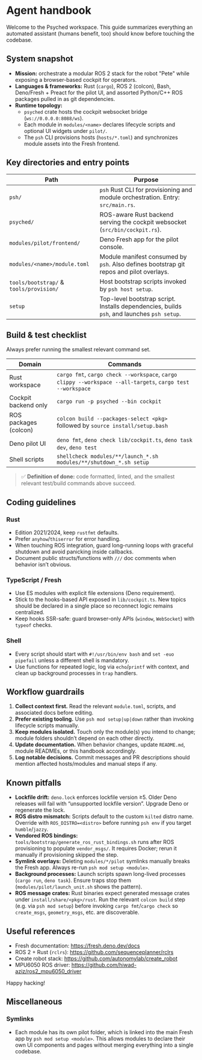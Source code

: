 # Agent handbook

Welcome to the Psyched workspace. This guide summarizes everything an automated assistant (humans benefit, too) should know before touching the codebase.

## System snapshot

- **Mission:** orchestrate a modular ROS 2 stack for the robot "Pete" while exposing a browser-based cockpit for operators.
- **Languages & frameworks:** Rust (`cargo`), ROS 2 (colcon), Bash, Deno/Fresh + Preact for the pilot UI, and assorted Python/C++ ROS packages pulled in as git dependencies.
- **Runtime topology:**
  - `psyched` crate hosts the cockpit websocket bridge (`ws://0.0.0.0:8088/ws`).
  - Each module in `modules/<name>` declares lifecycle scripts and optional UI widgets under `pilot/`.
  - The `psh` CLI provisions hosts (`hosts/*.toml`) and synchronizes module assets into the Fresh frontend.

## Key directories and entry points

| Path | Purpose |
| --- | --- |
| `psh/` | `psh` Rust CLI for provisioning and module orchestration. Entry: `src/main.rs`. |
| `psyched/` | ROS-aware Rust backend serving the cockpit websocket (`src/bin/cockpit.rs`). |
| `modules/pilot/frontend/` | Deno Fresh app for the pilot console. |
| `modules/<name>/module.toml` | Module manifest consumed by `psh`. Also defines bootstrap git repos and pilot overlays. |
| `tools/bootstrap/` & `tools/provision/` | Host bootstrap scripts invoked by `psh host setup`. |
| `setup` | Top-level bootstrap script. Installs dependencies, builds `psh`, and launches `psh setup`. |

## Build & test checklist

Always prefer running the smallest relevant command set.

| Domain | Commands |
| --- | --- |
| Rust workspace | `cargo fmt`, `cargo check --workspace`, `cargo clippy --workspace --all-targets`, `cargo test --workspace` |
| Cockpit backend only | `cargo run -p psyched --bin cockpit` |
| ROS packages (colcon) | `colcon build --packages-select <pkg>` followed by `source install/setup.bash` |
| Deno pilot UI | `deno fmt`, `deno check lib/cockpit.ts`, `deno task dev`, `deno test` |
| Shell scripts | `shellcheck modules/**/launch_*.sh modules/**/shutdown_*.sh setup` |

> ✅ **Definition of done:** code formatted, linted, and the smallest relevant test/build commands above succeed.

## Coding guidelines

### Rust

- Edition 2021/2024, keep `rustfmt` defaults.
- Prefer `anyhow`/`thiserror` for error handling.
- When touching ROS integration, guard long-running loops with graceful shutdown and avoid panicking inside callbacks.
- Document public structs/functions with `///` doc comments when behavior isn’t obvious.

### TypeScript / Fresh

- Use ES modules with explicit file extensions (Deno requirement).
- Stick to the hooks-based API exposed in `lib/cockpit.ts`. New topics should be declared in a single place so reconnect logic remains centralized.
- Keep hooks SSR-safe: guard browser-only APIs (`window`, `WebSocket`) with `typeof` checks.

### Shell

- Every script should start with `#!/usr/bin/env bash` and `set -euo pipefail` unless a different shell is mandatory.
- Use functions for repeated logic, log via `echo`/`printf` with context, and clean up background processes in `trap` handlers.

## Workflow guardrails

1. **Collect context first.** Read the relevant `module.toml`, scripts, and associated docs before editing.
2. **Prefer existing tooling.** Use `psh mod setup|up|down` rather than invoking lifecycle scripts manually.
3. **Keep modules isolated.** Touch only the module(s) you intend to change; module folders shouldn’t depend on each other directly.
4. **Update documentation.** When behavior changes, update `README.md`, module READMEs, or this handbook accordingly.
5. **Log notable decisions.** Commit messages and PR descriptions should mention affected hosts/modules and manual steps if any.

## Known pitfalls

- **Lockfile drift:** `deno.lock` enforces lockfile version ≥5. Older Deno releases will fail with “unsupported lockfile version”. Upgrade Deno or regenerate the lock.
- **ROS distro mismatch:** Scripts default to the custom `kilted` distro name. Override with `ROS_DISTRO=<distro>` before running `psh env` if you target `humble`/`jazzy`.
- **Vendored ROS bindings:** `tools/bootstrap/generate_ros_rust_bindings.sh` runs after ROS provisioning to populate `vendor_msgs/`. It requires Docker; rerun it manually if provisioning skipped the step.
- **Symlink overlays:** Deleting `modules/*/pilot` symlinks manually breaks the Fresh app. Always re-run `psh mod setup <module>`.
- **Background processes:** Launch scripts spawn long-lived processes (`cargo run`, `deno task`). Ensure traps stop them (`modules/pilot/launch_unit.sh` shows the pattern).
- **ROS message crates:** Rust binaries expect generated message crates under `install/share/<pkg>/rust`. Run the relevant `colcon build` step (e.g. via `psh mod setup`) before invoking `cargo fmt`/`cargo check` so `create_msgs`, `geometry_msgs`, etc. are discoverable.

## Useful references

- Fresh documentation: <https://fresh.deno.dev/docs>
- ROS 2 + Rust (`rclrs`): <https://github.com/sequenceplanner/rclrs>
- Create robot stack: <https://github.com/autonomylab/create_robot>
- MPU6050 ROS driver: <https://github.com/hiwad-aziz/ros2_mpu6050_driver>

Happy hacking!

## Miscellaneous
### Symlinks
* Each module has its own pilot folder, which is linked into the main Fresh app by `psh mod setup <module>`. This allows modules to declare their own UI components and pages without merging everything into a single codebase.